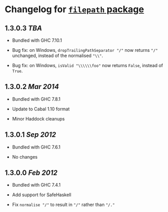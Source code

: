 # Changelog for [`filepath` package](http://hackage.haskell.org/package/filepath)

## 1.3.0.3  *TBA*

  * Bundled with GHC 7.10.1

  * Bug fix: on Windows, `dropTrailingPathSeparator "/"` now returns `"/"`
    unchanged, instead of the normalised `"\\"`.

  * Bug fix: on Windows, `isValid "\\\\\\foo"` now returns `False`, instead
    of `True`.

## 1.3.0.2  *Mar 2014*

  * Bundled with GHC 7.8.1

  * Update to Cabal 1.10 format

  * Minor Haddock cleanups

## 1.3.0.1  *Sep 2012*

  * Bundled with GHC 7.6.1

  * No changes

## 1.3.0.0  *Feb 2012*

  * Bundled with GHC 7.4.1

  * Add support for SafeHaskell

  * Fix `normalise "/"` to result in `"/"` rather than `"/."`

